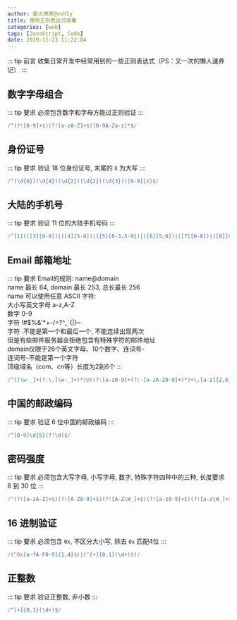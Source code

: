 ```yaml
---
author: 星火燎原@vxhly
title: 常用正则表达式收集
categories: [web]
tags: [JavaScript, Code]
date: 2019-11-23 11:22:04
---
```


::: tip 前言
收集日常开发中经常用到的一些正则表达式（PS：又一次的懒人速养记）
:::
<!-- more -->

## 数字字母组合

::: tip 要求
必须包含数字和字母方能过正则验证
:::

``` javascript
/^(?![0-9]+$)(?![a-zA-Z]+$)[0-9A-Za-z]*$/
```

## 身份证号

::: tip 要求
验证 18 位身份证号, 末尾的 `X` 为大写
:::

``` javascript
/^(\d{6})(\d{4})(\d{2})(\d{2})(\d{3})([0-9]|X)$/
```

## 大陆的手机号

::: tip 要求
验证 11 位的大陆手机号码
:::

``` javascript
/^[1](([3][0-9])|([4][5-9])|([5][0-3,5-9])|([6][5,6])|([7][0-8])|([8][0-9])|([9][1,8,9]))[0-9]{8}$/
```

## Email 邮箱地址

::: tip 要求
Email的规则: name@domain<br/>
name 最长 64, domain 最长 253, 总长最长 256<br/>
name 可以使用任意 ASCII 字符:<br/>
大小写英文字母 a-z,A-Z<br/>
数字 0-9<br/>
字符 !#$%&'*+-/=?^_`{|}~<br/>
字符 .不能是第一个和最后一个, 不能连续出现两次<br/>
但是有些邮件服务器会拒绝包含有特殊字符的邮件地址<br/>
domain仅限于26个英文字母、10个数字、连词号-<br/>
连词号-不能是第一个字符<br/>
顶级域名（com、cn等）长度为2到6个
:::

``` javascript
/^([\w-_]+(?:\.[\w-_]+)*)@((?:[a-z0-9]+(?:-[a-zA-Z0-9]+)*)+\.[a-z]{2,6})$/i
```

## 中国的邮政编码

::: tip 要求
验证 6 位中国的邮政编码
:::

``` javascript
/^[0-9]\d{5}(?!\d)$/
```

## 密码强度

::: tip 要求
必须包含大写字母, 小写字母, 数字, 特殊字符四种中的三种, 长度要求 8 到 30 位
:::

``` javascript
/^(?![a-zA-Z]+$)(?![A-Z0-9]+$)(?![A-Z\W_]+$)(?![a-z0-9]+$)(?![a-z\W_]+$)(?![0-9\W_]+$)[a-zA-Z0-9\W_]{8,30}$/
```

## 16 进制验证

::: tip 要求
必须包含 `0x`, 不区分大小写, 除去 `0x` 匹配4位
:::

``` javascript
/(^0x[a-fA-F0-9]{1,4}$)|(^[+]{0,1}(\d+)$)/
```

## 正整数

::: tip 要求
验证正整数, 非小数
:::

``` javascript
/^[+]{0,1}(\d+)$/
```

